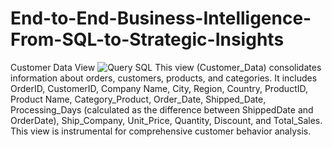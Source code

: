 # End-to-End-Business-Intelligence-From-SQL-to-Strategic-Insights

Customer Data View 
![Query SQL](Create%20View%20Customer%20_%20Data.png)
This view (Customer_Data) consolidates information about orders, customers, products, and categories. It includes OrderID, CustomerID, Company Name, City, Region, Country, ProductID, Product Name, Category_Product, Order_Date, Shipped_Date, Processing_Days (calculated as the difference between ShippedDate and OrderDate), Ship_Company, Unit_Price, Quantity, Discount, and Total_Sales. This view is instrumental for comprehensive customer behavior analysis.
